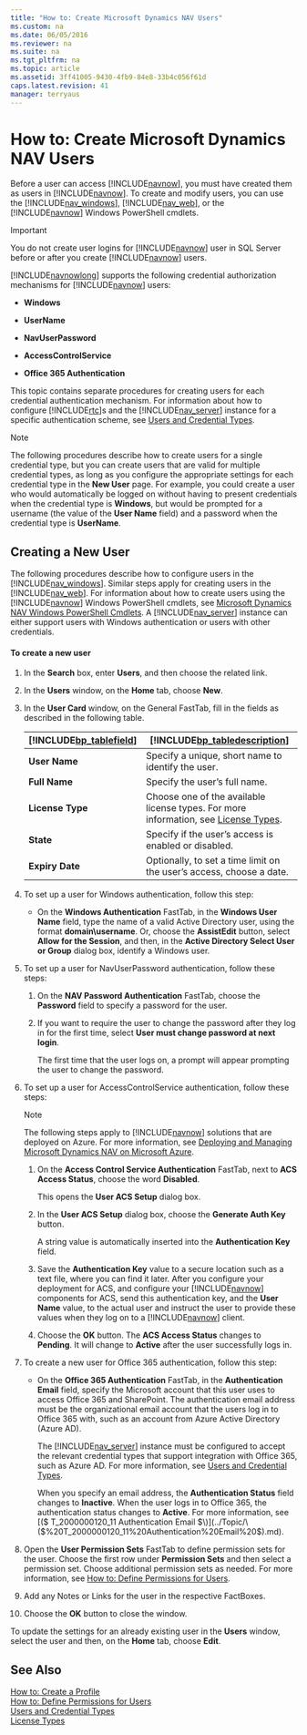 ```yaml
---
title: "How to: Create Microsoft Dynamics NAV Users"
ms.custom: na
ms.date: 06/05/2016
ms.reviewer: na
ms.suite: na
ms.tgt_pltfrm: na
ms.topic: article
ms.assetid: 3ff41005-9430-4fb9-84e8-33b4c056f61d
caps.latest.revision: 41
manager: terryaus
---
```

# How to: Create Microsoft Dynamics NAV Users
Before a user can access [!INCLUDE[navnow](includes/navnow_md.md)], you must have created them as users in [!INCLUDE[navnow](includes/navnow_md.md)]. To create and modify users, you can use the [!INCLUDE[nav_windows](includes/nav_windows_md.md)], [!INCLUDE[nav_web](includes/nav_web_md.md)], or the [!INCLUDE[navnow](includes/navnow_md.md)] Windows PowerShell cmdlets.  
  
> [!IMPORTANT]  
>  You do not create user logins for [!INCLUDE[navnow](includes/navnow_md.md)] user in SQL Server before or after you create [!INCLUDE[navnow](includes/navnow_md.md)] users.  
  
 [!INCLUDE[navnowlong](includes/navnowlong_md.md)] supports the following credential authorization mechanisms for [!INCLUDE[navnow](includes/navnow_md.md)] users:  
  
-   **Windows**  
  
-   **UserName**  
  
-   **NavUserPassword**  
  
-   **AccessControlService**  
  
-   **Office 365 Authentication**  
  
 This topic contains separate procedures for creating users for each credential authentication mechanism. For information about how to configure [!INCLUDE[rtc](includes/rtc_md.md)]s and the [!INCLUDE[nav_server](includes/nav_server_md.md)] instance for a specific authentication scheme, see [Users and Credential Types](Users-and-Credential-Types.md).  
  
> [!NOTE]  
>  The following procedures describe how to create users for a single credential type, but you can create users that are valid for multiple credential types, as long as you configure the appropriate settings for each credential type in the **New User** page. For example, you could create a user who would automatically be logged on without having to present credentials when the credential type is **Windows**, but would be prompted for a username \(the value of the **User Name** field\) and a password when the credential type is **UserName**.  
  
## Creating a New User  
 The following procedures describe how to configure users in the [!INCLUDE[nav_windows](includes/nav_windows_md.md)]. Similar steps apply for creating users in the [!INCLUDE[nav_web](includes/nav_web_md.md)]. For information about how to create users using the [!INCLUDE[navnow](includes/navnow_md.md)] Windows PowerShell cmdlets, see [Microsoft Dynamics NAV Windows PowerShell Cmdlets](Microsoft-Dynamics-NAV-Windows-PowerShell-Cmdlets.md). A [!INCLUDE[nav_server](includes/nav_server_md.md)] instance can either support users with Windows authentication or users with other credentials.  
  
#### To create a new user  
  
1.  In the **Search** box, enter **Users**, and then choose the related link.  
  
2.  In the **Users** window, on the  **Home** tab, choose **New**.  
  
3.  In the **User Card** window, on the General FastTab, fill in the fields as described in the following table.  
  
    |[!INCLUDE[bp_tablefield](includes/bp_tablefield_md.md)]|[!INCLUDE[bp_tabledescription](includes/bp_tabledescription_md.md)]|  
    |---------------------------------|---------------------------------------|  
    |**User Name**|Specify a unique, short name to identify the user.|  
    |**Full Name**|Specify the user’s full name.|  
    |**License Type**|Choose one of the available license types. For more information, see [License Types](License-Types.md).|  
    |**State**|Specify if the user’s access is enabled or disabled.|  
    |**Expiry Date**|Optionally, to set a time limit on the user’s access, choose a date.|  
  
4.  To set up a user for Windows authentication, follow this step:  
  
    -   On the **Windows Authentication** FastTab, in the **Windows User Name** field, type the name of a valid Active Directory user, using the format **domain\\username**. Or, choose the **AssistEdit** button, select **Allow for the Session**, and then, in the **Active Directory Select User or Group** dialog box, identify a Windows user.  
  
5.  To set up a user for NavUserPassword authentication, follow these steps:  
  
    1.  On the **NAV Password Authentication** FastTab, choose the **Password** field to specify a password for the user.  
  
    2.  If you want to require the user to change the password after they log in for the first time, select **User must change password at next login**.  
  
         The first time that the user logs on, a prompt will appear prompting the user to change the password.  
  
6.  To set up a user for AccessControlService authentication, follow these steps:  
  
    > [!NOTE]  
    >  The following steps apply to [!INCLUDE[navnow](includes/navnow_md.md)] solutions that are deployed on Azure. For more information, see [Deploying and Managing Microsoft Dynamics NAV on Microsoft Azure](Deploying-and-Managing-Microsoft-Dynamics-NAV-on-Microsoft-Azure.md).  
  
    1.  On the **Access Control Service Authentication** FastTab, next to **ACS Access Status**, choose the word **Disabled**.  
  
         This opens the **User ACS Setup** dialog box.  
  
    2.  In the **User ACS Setup** dialog box, choose the **Generate Auth Key** button.  
  
         A string value is automatically inserted into the **Authentication Key** field.  
  
    3.  Save the **Authentication Key** value to a secure location such as a text file, where you can find it later. After you configure your deployment for ACS, and configure your [!INCLUDE[navnow](includes/navnow_md.md)] components for ACS, send this authentication key, and the **User Name** value, to the actual user and instruct the user to provide these values when they log on to a [!INCLUDE[navnow](includes/navnow_md.md)] client.  
  
    4.  Choose the **OK** button. The **ACS Access Status** changes to **Pending**. It will change to **Active** after the user successfully logs in.  
  
7.  To create a new user for Office 365 authentication, follow this step:  
  
    -   On the **Office 365 Authentication** FastTab, in the **Authentication Email** field, specify the Microsoft account that this user uses to access Office 365 and SharePoint. The authentication email address must be the organizational email account that the users log in to Office 365 with, such as an account from Azure Active Directory \(Azure AD\).  
  
         The [!INCLUDE[nav_server](includes/nav_server_md.md)] instance must be configured to accept the relevant credential types that support integration with Office 365, such as Azure AD. For more information, see [Users and Credential Types](Users-and-Credential-Types.md).  
  
         When you specify an email address, the **Authentication Status** field changes to **Inactive**. When the user logs in to Office 365, the authentication status changes to **Active**. For more information, see [\($ T\_2000000120\_11 Authentication Email $\)](../Topic/\($%20T_2000000120_11%20Authentication%20Email%20$\).md).  
  
8.  Open the **User Permission Sets** FastTab to define permission sets for the user. Choose the first row under **Permission Sets** and then select a permission set. Choose additional permission sets as needed. For more information, see [How to: Define Permissions for Users](../Topic/How%20to:%20Define%20Permissions%20for%20Users.md).  
  
9. Add any Notes or Links for the user in the respective FactBoxes.  
  
10. Choose the **OK** button to close the window.  
  
 To update the settings for an already existing user in the **Users** window, select the user and then, on the **Home** tab, choose **Edit**.  
  
## See Also  
 [How to: Create a Profile](../Topic/How%20to:%20Create%20a%20Profile.md)   
 [How to: Define Permissions for Users](../Topic/How%20to:%20Define%20Permissions%20for%20Users.md)   
 [Users and Credential Types](Users-and-Credential-Types.md)   
 [License Types](License-Types.md)